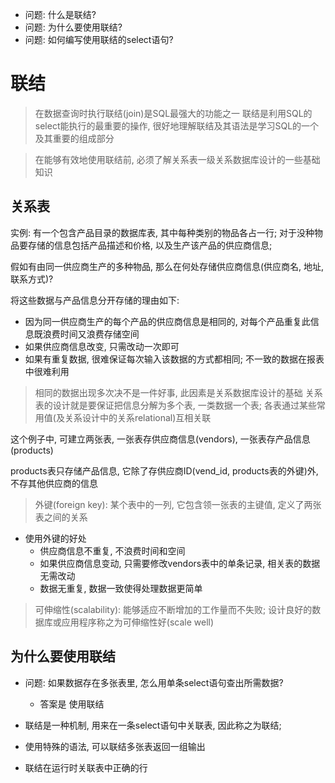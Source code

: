 + 问题: 什么是联结?
+ 问题: 为什么要使用联结?
+ 问题: 如何编写使用联结的select语句?

# 联结

> 在数据查询时执行联结(join)是SQL最强大的功能之一
> 联结是利用SQL的select能执行的最重要的操作, 很好地理解联结及其语法是学习SQL的一个及其重要的组成部分

> 在能够有效地使用联结前, 必须了解关系表一级关系数据库设计的一些基础知识

## 关系表

实例: 有一个包含产品目录的数据库表, 其中每种类别的物品各占一行; 对于没种物品要存储的信息包括产品描述和价格, 以及生产该产品的供应商信息;

假如有由同一供应商生产的多种物品, 那么在何处存储供应商信息(供应商名, 地址, 联系方式)?

将这些数据与产品信息分开存储的理由如下:

+ 因为同一供应商生产的每个产品的供应商信息是相同的, 对每个产品重复此信息既浪费时间又浪费存储空间
+ 如果供应商信息改变, 只需改动一次即可
+ 如果有重复数据, 很难保证每次输入该数据的方式都相同; 不一致的数据在报表中很难利用

> 相同的数据出现多次决不是一件好事, 此因素是关系数据库设计的基础
> 关系表的设计就是要保证把信息分解为多个表, 一类数据一个表; 各表通过某些常用值(及关系设计中的关系relational)互相关联

这个例子中, 可建立两张表, 一张表存供应商信息(vendors), 一张表存产品信息(products)

products表只存储产品信息, 它除了存供应商ID(vend_id, products表的外键)外, 不存其他供应商的信息

> 外键(foreign key): 某个表中的一列, 它包含领一张表的主键值, 定义了两张表之间的关系

+ 使用外键的好处
    + 供应商信息不重复, 不浪费时间和空间
    + 如果供应商信息变动, 只需要修改vendors表中的单条记录, 相关表的数据无需改动
    + 数据无重复, 数据一致使得处理数据更简单

> 可伸缩性(scalability): 能够适应不断增加的工作量而不失败; 设计良好的数据库或应用程序称之为可伸缩性好(scale well)

## 为什么要使用联结

+ 问题: 如果数据存在多张表里, 怎么用单条select语句查出所需数据?
    + 答案是 使用联结

+ 联结是一种机制, 用来在一条select语句中关联表, 因此称之为联结;
+ 使用特殊的语法, 可以联结多张表返回一组输出
+ 联结在运行时关联表中正确的行



